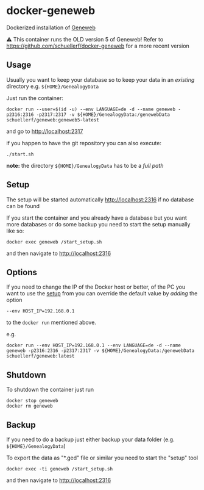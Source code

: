 # docker-geneweb
Dockerized installation of [Geneweb](https://en.wikipedia.org/wiki/GeneWeb)  

:warning: This container runs the OLD version 5 of Geneweb!
Refer to https://github.com/schuellerf/docker-geneweb for a more recent version

## Usage

Usually you want to keep your database so to keep your data in an *existing* directory e.g. `${HOME}/GenealogyData`

Just run the container:
```
docker run --user=$(id -u) --env LANGUAGE=de -d --name geneweb -p2316:2316 -p2317:2317 -v ${HOME}/GenealogyData:/genewebData schuellerf/geneweb:geneweb5-latest
```

and go to [http://localhost:2317](http://localhost:2317)

if you happen to have the git repository you can also execute:
```
./start.sh
```

**note:** the directory `${HOME}/GenealogyData` has to be a *full path*

## Setup
The setup will be started automatically [http://localhost:2316](http://localhost:2316) if no database can be found
		
If you start the container and you already have a database but you want more databases or do some backup you need to start the setup manually like so:

```
docker exec geneweb /start_setup.sh
```
and then navigate to [http://localhost:2316](http://localhost:2316)

## Options
If you need to change the IP of the Docker host or better, of the PC you want to use the [setup](http://localhost:2316) from
you can override the default value by _adding_ the option

```
--env HOST_IP=192.168.0.1
```

to the `docker run` mentioned above.

e.g.
```
docker run --env HOST_IP=192.168.0.1 --env LANGUAGE=de -d --name geneweb -p2316:2316 -p2317:2317 -v ${HOME}/GenealogyData:/genewebData schuellerf/geneweb:latest
```

## Shutdown

To shutdown the container just run
```
docker stop geneweb
docker rm geneweb
```

## Backup
If you need to do a backup just either backup your data folder (e.g. `${HOME}/GenealogyData`)

To export the data as "*.ged" file or similar you need to start the "setup" tool

```
docker exec -ti geneweb /start_setup.sh
```
and then navigate to [http://localhost:2316](http://localhost:2316)

